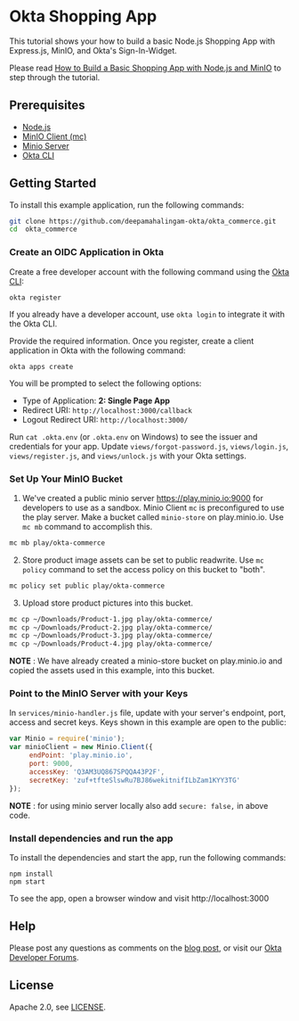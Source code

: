 # Okta Shopping App  

This tutorial shows your how to build a basic Node.js Shopping App with Express.js, MinIO, and Okta's Sign-In-Widget.

Please read [How to Build a Basic Shopping App with Node.js and MinIO]() to step through the tutorial.

 
## Prerequisites

* [Node.js](https://nodejs.org/en/)
* [MinIO Client (mc)](https://docs.minio.io/docs/minio-client-quickstart-guide)
* [Minio Server](https://docs.min.io/)
* [Okta CLI](https://cli.okta.com/)

## Getting Started

To install this example application, run the following commands:

```sh
git clone https://github.com/deepamahalingam-okta/okta_commerce.git
cd  okta_commerce
```

### Create an OIDC Application in Okta

Create a free developer account with the following command using the [Okta CLI](https://cli.okta.com):

```shell
okta register
```

If you already have a developer account, use `okta login` to integrate it with the Okta CLI.

Provide the required information. Once you register, create a client application in Okta with the following command:

```shell
okta apps create
```

You will be prompted to select the following options:
- Type of Application: **2: Single Page App**
- Redirect URI: `http://localhost:3000/callback`
- Logout Redirect URI: `http://localhost:3000/`

Run `cat .okta.env` (or `.okta.env` on Windows) to see the issuer and credentials for your app. Update `views/forgot-password.js`, `views/login.js`, `views/register.js`, and `views/unlock.js` with your Okta settings.


### Set Up Your MinIO Bucket

1. We've created a public minio server https://play.minio.io:9000 for developers to use as a sandbox. Minio Client `mc` is  preconfigured to use the play server. Make a bucket called `minio-store` on play.minio.io. Use `mc mb` command to accomplish this. 

```sh
mc mb play/okta-commerce
```

2. Store product image assets can be set to public readwrite. Use `mc policy` command to set the access policy on this bucket to "both". 

```sh
mc policy set public play/okta-commerce
```

3. Upload store product pictures into this bucket.

```sh
mc cp ~/Downloads/Product-1.jpg play/okta-commerce/
mc cp ~/Downloads/Product-2.jpg play/okta-commerce/
mc cp ~/Downloads/Product-3.jpg play/okta-commerce/
mc cp ~/Downloads/Product-4.jpg play/okta-commerce/
```

**NOTE** : We have already created a minio-store bucket on play.minio.io and copied the assets used in this example, into this bucket.


### Point to the MinIO Server with your Keys

In `services/minio-handler.js` file, update with your server's endpoint, port, access and secret keys. Keys shown in this example are open to the public:


```js
var Minio = require('minio');
var minioClient = new Minio.Client({
 	 endPoint: 'play.minio.io',
     port: 9000,
	 accessKey: 'Q3AM3UQ867SPQQA43P2F',
	 secretKey: 'zuf+tfteSlswRu7BJ86wekitnifILbZam1KYY3TG'
});
```

**NOTE** : for using minio server locally also add ``secure: false,`` in above code.


### Install dependencies and run the app

To install the dependencies and start the app, run the following commands:
```
npm install
npm start
```

To see the app, open a browser window and visit http://localhost:3000


## Help

Please post any questions as comments on the [blog post](), or visit our [Okta Developer Forums](https://devforum.okta.com/).


## License

Apache 2.0, see [LICENSE](LICENSE).
